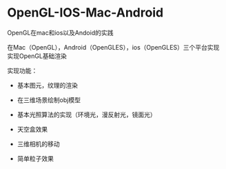 # OpenGL-IOS-Mac-Android
OpenGL在mac和ios以及Andoid的实践

在Mac（OpenGL），Android（OpenGLES），ios（OpenGLES）三个平台实现实现OpenGL基础渲染

实现功能：

* 基本图元，纹理的渲染

* 在三维场景绘制obj模型

* 基本光照算法的实现（环境光，漫反射光，镜面光）

* 天空盒效果

* 三维相机的移动

* 简单粒子效果

  

  